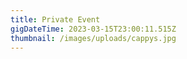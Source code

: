 ```yaml
---
title: Private Event
gigDateTime: 2023-03-15T23:00:11.515Z
thumbnail: /images/uploads/cappys.jpg
---
```

